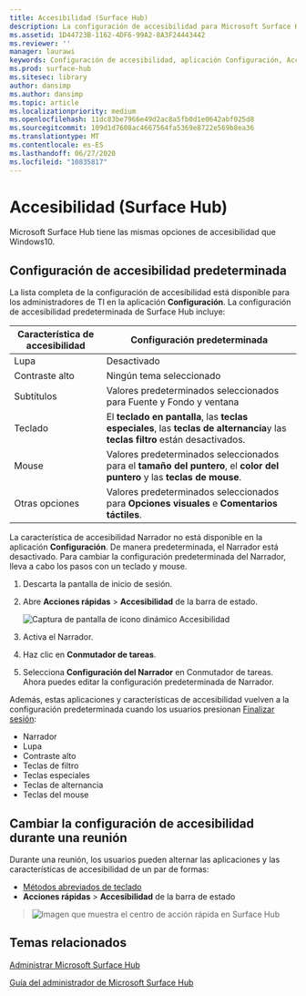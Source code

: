 ```yaml
---
title: Accesibilidad (Surface Hub)
description: La configuración de accesibilidad para Microsoft Surface Hub se puede cambiar mediante la aplicación Configuración. La encontrarás en Accesibilidad. Surface Hub tiene las mismas opciones de accesibilidad que Windows10.
ms.assetid: 1D44723B-1162-4DF6-99A2-8A3F24443442
ms.reviewer: ''
manager: laurawi
keywords: Configuración de accesibilidad, aplicación Configuración, Accesibilidad
ms.prod: surface-hub
ms.sitesec: library
author: dansimp
ms.author: dansimp
ms.topic: article
ms.localizationpriority: medium
ms.openlocfilehash: 11dc83be7966e49d2ac8a5fb0d1e0642abf025d8
ms.sourcegitcommit: 109d1d7608ac4667564fa5369e8722e569b8ea36
ms.translationtype: MT
ms.contentlocale: es-ES
ms.lasthandoff: 06/27/2020
ms.locfileid: "10835817"
---
```

# Accesibilidad (Surface Hub)

Microsoft Surface Hub tiene las mismas opciones de accesibilidad que Windows10.


##  <a name="default-accessibility-settings"></a>Configuración de accesibilidad predeterminada

La lista completa de la configuración de accesibilidad está disponible para los administradores de TI en la aplicación **Configuración**. La configuración de accesibilidad predeterminada de Surface Hub incluye:

| Característica de accesibilidad | Configuración predeterminada  |
| --------------------- | ----------------- |
| Lupa             | Desactivado               |
| Contraste alto         | Ningún tema seleccionado |
| Subtítulos       | Valores predeterminados seleccionados para Fuente y Fondo y ventana |
| Teclado              |               El **teclado en pantalla**, las **teclas especiales**, las **teclas de alternancia**y las **teclas filtro** están desactivados. |
| Mouse                 | Valores predeterminados seleccionados para el **tamaño del puntero**, el **color del puntero** y las **teclas de mouse**. |
| Otras opciones         | Valores predeterminados seleccionados para **Opciones visuales** e **Comentarios táctiles**. |

La característica de accesibilidad Narrador no está disponible en la aplicación **Configuración**. De manera predeterminada, el Narrador está desactivado. Para cambiar la configuración predeterminada del Narrador, lleva a cabo los pasos con un teclado y mouse.

1. Descarta la pantalla de inicio de sesión.
2. Abre **Acciones rápidas** > **Accesibilidad** de la barra de estado.

    ![Captura de pantalla de icono dinámico Accesibilidad](images/ease-of-access.png)
    
3. Activa el Narrador.
4. Haz clic en **Conmutador de tareas**.
5. Selecciona **Configuración del Narrador** en Conmutador de tareas. Ahora puedes editar la configuración predeterminada de Narrador.

Además, estas aplicaciones y características de accesibilidad vuelven a la configuración predeterminada cuando los usuarios presionan [Finalizar sesión](finishing-your-surface-hub-meeting.md):
- Narrador
- Lupa
- Contraste alto
- Teclas de filtro
- Teclas especiales
- Teclas de alternancia
- Teclas del mouse


##  <a name="change-accessibility-settings-during-a-meeting"></a>Cambiar la configuración de accesibilidad durante una reunión

Durante una reunión, los usuarios pueden alternar las aplicaciones y las características de accesibilidad de un par de formas:
- [Métodos abreviados de teclado](https://support.microsoft.com/help/13813/windows-10-microsoft-surface-hub-keyboard-shortcuts)
- **Acciones rápidas** > **Accesibilidad** de la barra de estado

> ![Imagen que muestra el centro de acción rápida en Surface Hub](images/sh-quick-action.png)


##  <a name="related-topics"></a>Temas relacionados

[Administrar Microsoft Surface Hub](manage-surface-hub.md)

[Guía del administrador de Microsoft Surface Hub](surface-hub-administrators-guide.md)
